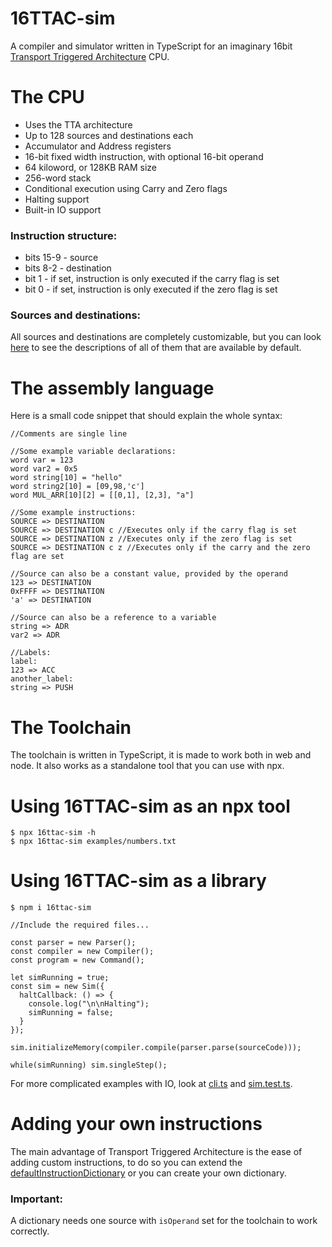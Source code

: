 # 16TTAC-sim

A compiler and simulator written in TypeScript for an imaginary 16bit
[Transport Triggered Architecture](https://en.wikipedia.org/wiki/Transport_triggered_architecture) CPU.

# The CPU

- Uses the TTA architecture
- Up to 128 sources and destinations each
- Accumulator and Address registers
- 16-bit fixed width instruction, with optional 16-bit operand
- 64 kiloword, or 128KB RAM size
- 256-word stack
- Conditional execution using Carry and Zero flags
- Halting support
- Built-in IO support

### Instruction structure:

- bits 15-9 - source
- bits 8-2 - destination
- bit 1 - if set, instruction is only executed if the carry flag is set
- bit 0 - if set, instruction is only executed if the zero flag is set

### Sources and destinations:

All sources and destinations are completely customizable, but you can look [here](docs/src-dest.md) to see the descriptions of all of them that are available by default.

# The assembly language

Here is a small code snippet that should explain the whole syntax:

```
//Comments are single line

//Some example variable declarations:
word var = 123
word var2 = 0x5
word string[10] = "hello"
word string2[10] = [09,98,'c']
word MUL_ARR[10][2] = [[0,1], [2,3], "a"]

//Some example instructions:
SOURCE => DESTINATION
SOURCE => DESTINATION c //Executes only if the carry flag is set
SOURCE => DESTINATION z //Executes only if the zero flag is set
SOURCE => DESTINATION c z //Executes only if the carry and the zero flag are set

//Source can also be a constant value, provided by the operand
123 => DESTINATION
0xFFFF => DESTINATION
'a' => DESTINATION

//Source can also be a reference to a variable
string => ADR
var2 => ADR

//Labels:
label:
123 => ACC
another_label:
string => PUSH
```

# The Toolchain

The toolchain is written in TypeScript, it is made to work both in web and node.
It also works as a standalone tool that you can use with npx.

# Using 16TTAC-sim as an npx tool

```
$ npx 16ttac-sim -h
$ npx 16ttac-sim examples/numbers.txt
```

# Using 16TTAC-sim as a library

```
$ npm i 16ttac-sim

//Include the required files...

const parser = new Parser();
const compiler = new Compiler();
const program = new Command();

let simRunning = true;
const sim = new Sim({
  haltCallback: () => {
    console.log("\n\nHalting");
    simRunning = false;
  }
});

sim.initializeMemory(compiler.compile(parser.parse(sourceCode)));

while(simRunning) sim.singleStep();
```

For more complicated examples with IO, look at [cli.ts](src/cli.ts) and [sim.test.ts](tests/sim.test.ts).

# Adding your own instructions

The main advantage of Transport Triggered Architecture is the ease of adding custom instructions, to do so you can extend the [defaultInstructionDictionary](src/instructionDictionary.ts)
or you can create your own dictionary.

### Important:

A dictionary needs one source with `isOperand` set for the toolchain to work correctly.
